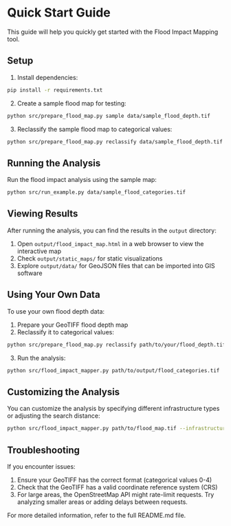 # Quick Start Guide

This guide will help you quickly get started with the Flood Impact Mapping tool.

## Setup

1. Install dependencies:
```bash
pip install -r requirements.txt
```

2. Create a sample flood map for testing:
```bash
python src/prepare_flood_map.py sample data/sample_flood_depth.tif
```

3. Reclassify the sample flood map to categorical values:
```bash
python src/prepare_flood_map.py reclassify data/sample_flood_depth.tif data/sample_flood_categories.tif
```

## Running the Analysis

Run the flood impact analysis using the sample map:
```bash
python src/run_example.py data/sample_flood_categories.tif
```

## Viewing Results

After running the analysis, you can find the results in the `output` directory:

1. Open `output/flood_impact_map.html` in a web browser to view the interactive map
2. Check `output/static_maps/` for static visualizations
3. Explore `output/data/` for GeoJSON files that can be imported into GIS software

## Using Your Own Data

To use your own flood depth data:

1. Prepare your GeoTIFF flood depth map
2. Reclassify it to categorical values:
```bash
python src/prepare_flood_map.py reclassify path/to/your/flood_depth.tif path/to/output/flood_categories.tif
```
3. Run the analysis:
```bash
python src/flood_impact_mapper.py path/to/output/flood_categories.tif
```

## Customizing the Analysis

You can customize the analysis by specifying different infrastructure types or adjusting the search distance:

```bash
python src/flood_impact_mapper.py path/to/flood_map.tif --infrastructure hospital school police --search-distance 15
```

## Troubleshooting

If you encounter issues:

1. Ensure your GeoTIFF has the correct format (categorical values 0-4)
2. Check that the GeoTIFF has a valid coordinate reference system (CRS)
3. For large areas, the OpenStreetMap API might rate-limit requests. Try analyzing smaller areas or adding delays between requests.

For more detailed information, refer to the full README.md file. 